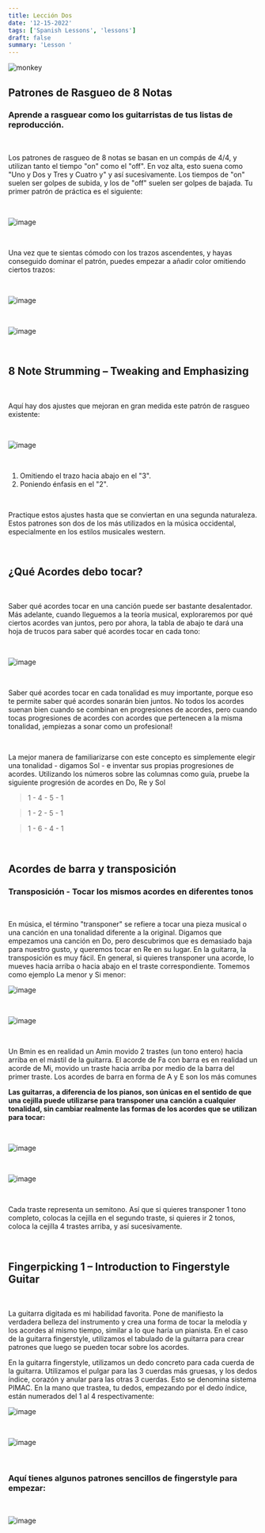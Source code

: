 ```yaml
---
title: Lección Dos
date: '12-15-2022'
tags: ['Spanish Lessons', 'lessons']
draft: false
summary: 'Lesson '
---
```


![monkey](/static/images/beyond-basics.jpg)

## Patrones de Rasgueo de 8 Notas

### Aprende a rasguear como los guitarristas de tus listas de reproducción.

<br />

Los patrones de rasgueo de 8 notas se basan en un compás de 4/4, y utilizan tanto el tiempo "on" como el "off". En voz alta, esto suena como "Uno y Dos y Tres y Cuatro y" y así sucesivamente. Los tiempos de "on" suelen ser golpes de subida, y los de "off" suelen ser golpes de bajada. Tu primer patrón de práctica es el siguiente:

<br />

![image](/static/images/strum4.png)

<br />

Una vez que te sientas cómodo con los trazos ascendentes, y hayas conseguido dominar el patrón, puedes empezar a añadir color omitiendo ciertos trazos:

<br />

![image](/static/images/strum5.png)

<br />


![image](/static/images/strum6.png)

<br />

## 8 Note Strumming – Tweaking and Emphasizing

<br />

Aquí hay dos ajustes que mejoran en gran medida este patrón de rasgueo existente:

<br />

![image](/static/images/strum6.png)

<br />

 1. Omitiendo el trazo hacia abajo en el "3".
 2. Poniendo énfasis en el "2".


<br />

Practique estos ajustes hasta que se conviertan en una segunda naturaleza. Estos patrones son dos de los más utilizados en la música occidental, especialmente en los estilos musicales western.

<br />

## ¿Qué Acordes debo tocar?

<br />

Saber qué acordes tocar en una canción puede ser bastante desalentador. Más adelante, cuando
lleguemos a la teoría musical, exploraremos por qué ciertos acordes van juntos, pero por ahora, la tabla de abajo te dará una hoja de trucos para saber qué acordes tocar en cada tono:

<br />

![image](/static/images/chords3.png)

<br />

Saber qué acordes tocar en cada tonalidad es muy importante, porque eso te permite saber qué
acordes sonarán bien juntos. No todos los acordes suenan bien cuando se combinan en progresiones de acordes, pero cuando tocas progresiones de acordes con acordes que pertenecen a la misma tonalidad, ¡empiezas a sonar como un profesional!


<br />

La mejor manera de familiarizarse con este concepto es simplemente elegir una tonalidad - digamos Sol - e inventar sus propias progresiones de acordes. Utilizando los números sobre las columnas como guía, pruebe la siguiente progresión de acordes en Do, Re y Sol

> 1 - 4 - 5 - 1

> 1 - 2 - 5 - 1

> 1 - 6 - 4 - 1

<br />

## Acordes de barra y transposición 

### Transposición - Tocar los mismos acordes en diferentes tonos
<br />

En música, el término "transponer" se refiere a tocar una pieza musical o una canción en una tonalidad diferente a la original. Digamos que empezamos una canción en Do, pero descubrimos que es demasiado baja para nuestro gusto, y queremos tocar en Re en su lugar. En la guitarra, la transposición es muy fácil. En general, si quieres transponer una acorde, lo mueves hacia arriba o hacia abajo en el traste correspondiente. Tomemos como ejemplo La menor y Si menor:

![image](/static/images/chords4.png)

<br />

![image](/static/images/chords5.png)

<br />

Un Bmin es en realidad un Amin movido 2 trastes (un tono entero) hacia arriba en el mástil de la guitarra. El acorde de Fa con barra es en realidad un acorde de Mi, movido un traste hacia arriba por medio de la barra del primer traste. Los acordes de barra en forma de A y E son los más comunes

**Las guitarras, a diferencia de los pianos, son únicas en el sentido de que una cejilla puede utilizarse para transponer una canción a cualquier tonalidad, sin cambiar realmente las formas de los acordes que se utilizan para tocar:**

<br />

![image](/static/images/capo1.png)

<br />

![image](/static/images/capo2.png)

<br />

Cada traste representa un semitono. Así que si quieres transponer 1 tono completo, colocas la
cejilla en el segundo traste, si quieres ir 2 tonos, coloca la cejilla 4 trastes arriba, y así sucesivamente.

<br />

## Fingerpicking 1 – Introduction to Fingerstyle Guitar

<br />

La guitarra digitada es mi habilidad favorita. Pone de manifiesto la verdadera
belleza del instrumento y crea una forma de tocar la melodía y los acordes al
mismo tiempo, similar a lo que haría un pianista. En el caso de la guitarra
fingerstyle, utilizamos el tabulado de la guitarra para crear patrones que luego se
pueden tocar sobre los acordes.

En la guitarra fingerstyle, utilizamos un dedo concreto para cada cuerda de la
guitarra. Utilizamos el pulgar para las 3 cuerdas más gruesas, y los dedos índice,
corazón y anular para las otras 3 cuerdas. Esto se denomina sistema PIMAC. En la
mano que trastea, tu dedos, empezando por el dedo índice, están numerados del 1 al 4
respectivamente:
<br />

![image](/static/images/pimac1.png)

<br />

![image](/static/images/pimac2.png)

<br />



### Aquí tienes algunos patrones sencillos de fingerstyle para empezar:

<br />

![image](/static/images/fs1.png)



